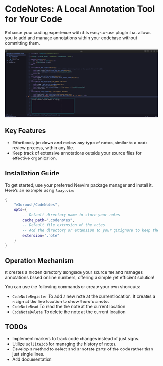 # CodeNotes: A Local Annotation Tool for Your Code

Enhance your coding experience with this easy-to-use plugin that allows you to add and manage annotations within your codebase without committing them.

![](./assets/create-note.png)

## Key Features

- Effortlessly jot down and review any type of notes, similar to a code review process, within any file.
- Keep track of extensive annotations outside your source files for effective organization.

## Installation Guide

To get started, use your preferred Neovim package manager and install it. Here's an example using `lazy.vim`:

```lua
{
    "e3oroush/CodeNotes",
    opts={
        -- Default directory name to store your notes
        cache_path=".codenotes",
        -- Default file extension of the notes
        -- Add the directory or extension to your gitignore to keep them local
        extension=".note"
    }
}
```

## Operation Mechanism

It creates a hidden directory alongside your source file and manages annotations based on line numbers, offering a simple yet efficient solution!

You can use the following commands or create your own shortcuts:

- `CodeNoteRegister` To add a new note at the current location. It creates a `n` sign at the line location to show there's a note.
- `CodeNoteRead` To read the the note at the current location
- `CodeNoteDelete` To delete the note at the current location

## TODOs

- Implement markers to track code changes instead of just signs.
- Utilize `sqllite3db` for managing the history of notes.
- Develop a method to select and annotate parts of the code rather than just single lines.
- Add documentation
